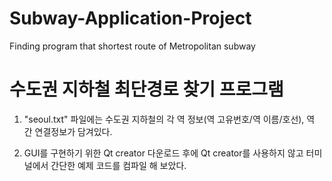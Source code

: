 # Subway-Application-Project
Finding program that shortest route of Metropolitan subway

# 수도권 지하철 최단경로 찾기 프로그램

1. "seoul.txt" 파일에는 수도권 지하철의 각 역 정보(역 고유번호/역 이름/호선), 역 간 연결정보가 담겨있다.

2. GUI를 구현하기 위한 Qt creator 다운로드 후에 Qt creator를 사용하지 않고 터미널에서 간단한 예제 코드를 컴파일 해 보았다.

